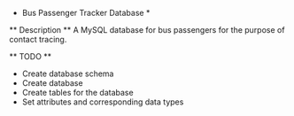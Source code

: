 * Bus Passenger Tracker Database *

** Description **
A MySQL database for bus passengers for the purpose of contact tracing.

** TODO **
- Create database schema
- Create database
- Create tables for the database
- Set attributes and corresponding data types
